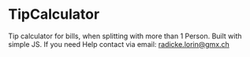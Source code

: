# TipCalculator
Tip calculator for bills, when splitting with more than 1 Person. Built with simple JS.
If you need Help contact via email: radicke.lorin@gmx.ch
